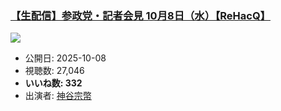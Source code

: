 ### [【生配信】参政党・記者会見 10月8日（水）【ReHacQ】](https://www.youtube.com/watch?v=3-j9yTesABg)
[![](https://img.youtube.com/vi/3-j9yTesABg/sddefault.jpg)](https://www.youtube.com/watch?v=3-j9yTesABg)
-   公開日: 2025-10-08
-   視聴数: 27,046
-   **いいね数: 332**
-   出演者: [神谷宗幣](/rehacq_fan/people/神谷宗幣 "wikilink")
